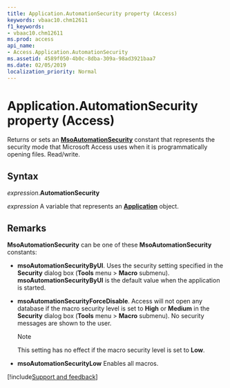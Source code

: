 ```yaml
---
title: Application.AutomationSecurity property (Access)
keywords: vbaac10.chm12611
f1_keywords:
- vbaac10.chm12611
ms.prod: access
api_name:
- Access.Application.AutomationSecurity
ms.assetid: 4589f050-4b0c-8dba-309a-98ad3921baa7
ms.date: 02/05/2019
localization_priority: Normal
---
```



# Application.AutomationSecurity property (Access)

Returns or sets an **[MsoAutomationSecurity](office.msoautomationsecurity.md)** constant that represents the security mode that Microsoft Access uses when it is programmatically opening files. Read/write.


## Syntax

_expression_.**AutomationSecurity**

_expression_ A variable that represents an **[Application](Access.Application.md)** object.


## Remarks

**MsoAutomationSecurity** can be one of these **MsoAutomationSecurity** constants:

- **msoAutomationSecurityByUI**. Uses the security setting specified in the **Security** dialog box (**Tools** menu > **Macro** submenu). **msoAutomationSecurityByUI** is the default value when the application is started.

- **msoAutomationSecurityForceDisable**. Access will not open any database if the macro security level is set to **High** or **Medium** in the **Security** dialog box (**Tools** menu > **Macro** submenu). No security messages are shown to the user.

  > [!NOTE] 
  > This setting has no effect if the macro security level is set to **Low**.

- **msoAutomationSecurityLow** Enables all macros.



[!include[Support and feedback](~/includes/feedback-boilerplate.md)]